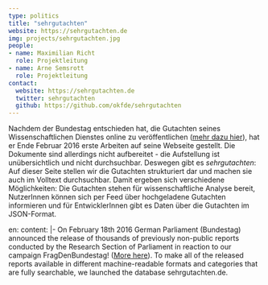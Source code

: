 ```yaml
---
type: politics
title: "sehrgutachten"
website: https://sehrgutachten.de
img: projects/sehrgutachten.jpg
people:
- name: Maximilian Richt
  role: Projektleitung
- name: Arne Semsrott
  role: Projektleitung
contact:
  website: https://sehrgutachten.de
  twitter: sehrgutachten
  github: https://github.com/okfde/sehrgutachten
---
```

Nachdem der Bundestag entschieden hat, die Gutachten seines Wissenschaftlichen Dienstes online zu veröffentlichen (<a href="http://blog.fragdenstaat.de/2016/fragdenbundestags-erfolg/">mehr dazu hier</a>), hat er Ende Februar 2016 erste Arbeiten auf seine Webseite gestellt. Die Dokumente sind allerdings nicht aufbereitet - die Aufstellung ist unübersichtlich und nicht durchsuchbar. Deswegen gibt es <em>sehrgutachten</em>: Auf dieser Seite stellen wir die Gutachten strukturiert dar und machen sie auch im Volltext durchsuchbar. Damit ergeben sich verschiedene Möglichkeiten: Die Gutachten stehen für wissenschaftliche Analyse bereit, NutzerInnen können sich per Feed über hochgeladene Gutachten informieren und für EntwicklerInnen gibt es Daten über die Gutachten im JSON-Format.

en:
  content: |-
     On February 18th 2016 German Parliament (Bundestag) announced the release of thousands of previously non-public reports conducted by the Research Section of Parliament in reaction to our campaign FragDenBundestag! (<a href="http://blog.fragdenstaat.de/2016/askparliament/">More here</a>). To make all of the released reports available in different machine-readable formats and categories that are fully searchable, we launched the database sehrgutachten.de.

